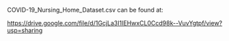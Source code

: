 COVID-19_Nursing_Home_Dataset.csv can be found at:

https://drive.google.com/file/d/1GcjLa3I1IEHwxCL0Ccd98k--VuvYgtpf/view?usp=sharing
